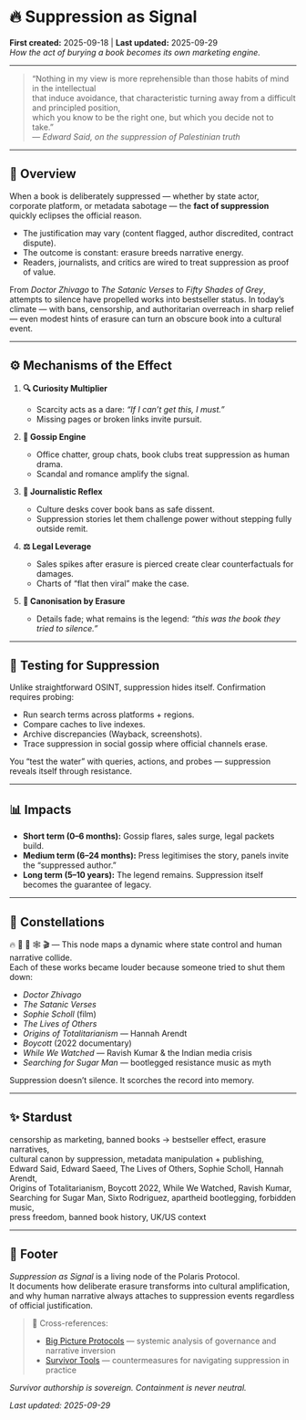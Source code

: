 # 🔥 Suppression as Signal  
**First created:** 2025-09-18 | **Last updated:** 2025-09-29  
*How the act of burying a book becomes its own marketing engine.*  

---

> “Nothing in my view is more reprehensible than those habits of mind in the intellectual  
> that induce avoidance, that characteristic turning away from a difficult and principled position,  
> which you know to be the right one, but which you decide not to take.”  
> — *Edward Said, on the suppression of Palestinian truth*

---

## 📖 Overview  
When a book is deliberately suppressed — whether by state actor, corporate platform, or metadata sabotage — the **fact of suppression** quickly eclipses the official reason.  

- The justification may vary (content flagged, author discredited, contract dispute).  
- The outcome is constant: erasure breeds narrative energy.  
- Readers, journalists, and critics are wired to treat suppression as proof of value.  

From *Doctor Zhivago* to *The Satanic Verses* to *Fifty Shades of Grey*, attempts to silence have propelled works into bestseller status. In today’s climate — with bans, censorship, and authoritarian overreach in sharp relief — even modest hints of erasure can turn an obscure book into a cultural event.  

---

## ⚙️ Mechanisms of the Effect  

1. **🔍 Curiosity Multiplier**  
   - Scarcity acts as a dare: *“If I can’t get this, I must.”*  
   - Missing pages or broken links invite pursuit.  

2. **💬 Gossip Engine**  
   - Office chatter, group chats, book clubs treat suppression as human drama.  
   - Scandal and romance amplify the signal.  

3. **📰 Journalistic Reflex**  
   - Culture desks cover book bans as safe dissent.  
   - Suppression stories let them challenge power without stepping fully outside remit.  

4. **⚖️ Legal Leverage**  
   - Sales spikes after erasure is pierced create clear counterfactuals for damages.  
   - Charts of “flat then viral” make the case.  

5. **📜 Canonisation by Erasure**  
   - Details fade; what remains is the legend: *“this was the book they tried to silence.”*  

---

## 🧪 Testing for Suppression  
Unlike straightforward OSINT, suppression hides itself. Confirmation requires probing:  

- Run search terms across platforms + regions.  
- Compare caches to live indexes.  
- Archive discrepancies (Wayback, screenshots).  
- Trace suppression in social gossip where official channels erase.  

You “test the water” with queries, actions, and probes — suppression reveals itself through resistance.  

---

## 📊 Impacts  

- **Short term (0–6 months):** Gossip flares, sales surge, legal packets build.  
- **Medium term (6–24 months):** Press legitimises the story, panels invite the “suppressed author.”  
- **Long term (5–10 years):** The legend remains. Suppression itself becomes the guarantee of legacy.  

---

## 🌌 Constellations  

🔥 📜 🧿 🕸️ 🎬 — This node maps a dynamic where state control and human narrative collide.  
Each of these works became louder because someone tried to shut them down:

- *Doctor Zhivago*  
- *The Satanic Verses*  
- *Sophie Scholl* (film)  
- *The Lives of Others*  
- *Origins of Totalitarianism* — Hannah Arendt  
- *Boycott* (2022 documentary)  
- *While We Watched* — Ravish Kumar & the Indian media crisis  
- *Searching for Sugar Man* — bootlegged resistance music as myth

Suppression doesn’t silence. It scorches the record into memory.

---

## ✨ Stardust  

censorship as marketing, banned books → bestseller effect, erasure narratives,  
cultural canon by suppression, metadata manipulation + publishing,  
Edward Said, Edward Saeed, The Lives of Others, Sophie Scholl, Hannah Arendt,  
Origins of Totalitarianism, Boycott 2022, While We Watched, Ravish Kumar,  
Searching for Sugar Man, Sixto Rodriguez, apartheid bootlegging, forbidden music,  
press freedom, banned book history, UK/US context  

---

## 🏮 Footer  
*Suppression as Signal* is a living node of the Polaris Protocol.  
It documents how deliberate erasure transforms into cultural amplification, and why human narrative always attaches to suppression events regardless of official justification.  

> 📡 Cross-references:  
> - [Big Picture Protocols](../Big_Picture_Protocols/) — systemic analysis of governance and narrative inversion  
> - [Survivor Tools](../Survivor_Tools/) — countermeasures for navigating suppression in practice  

*Survivor authorship is sovereign. Containment is never neutral.*  

_Last updated: 2025-09-29_  
